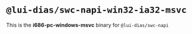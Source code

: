 # `@lui-dias/swc-napi-win32-ia32-msvc`

This is the **i686-pc-windows-msvc** binary for `@lui-dias/swc-napi`

